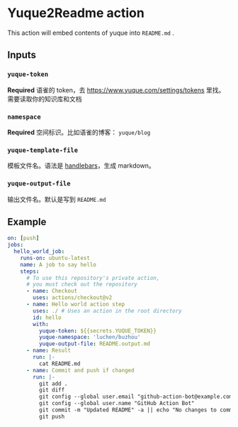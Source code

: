 #  Yuque2Readme action

This action will embed contents of yuque into `README.md` .

## Inputs

### `yuque-token`

**Required** 语雀的 token，去 https://www.yuque.com/settings/tokens 里找。需要读取你的知识库和文档

### `namespace`

**Required** 空间标识。比如语雀的博客： `yuque/blog`

### `yuque-template-file`

模板文件名。语法是 [handlebars](https://handlebarsjs.com/guide/)，生成 markdown。

### `yuque-output-file`

输出文件名。默认是写到 `README.md`


## Example

```yaml
on: [push]
jobs:
  hello_world_job:
    runs-on: ubuntu-latest
    name: A job to say hello
    steps:
      # To use this repository's private action,
      # you must check out the repository
      - name: Checkout
        uses: actions/checkout@v2
      - name: Hello world action step
        uses: ./ # Uses an action in the root directory
        id: hello
        with:
          yuque-token: ${{secrets.YUQUE_TOKEN}}
          yuque-namespace: 'luchen/buzhou'
          yuque-output-file: README.output.md
      - name: Result
        run: |-
          cat README.md
      - name: Commit and push if changed
        run: |-
          git add .
          git diff
          git config --global user.email "github-action-bot@example.com"
          git config --global user.name "GitHub Action Bot"
          git commit -m "Updated README" -a || echo "No changes to commit"
          git push

```
